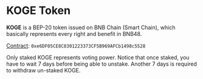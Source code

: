 # KOGE Token

**KOGE** is a BEP-20 token issued on BNB Chain (Smart Chain), which basically represents every right and benefit in BNB48.

[Contract](https://bscscan.com/token/0xe6df05ce8c8301223373cf5b969afcb1498c5528): `0xe6DF05CE8C8301223373CF5B969AFCb1498c5528`

Only staked KOGE represents voting power. Notice that once staked, you have to wait 7 days before being able to unstake. Another 7 days is required to withdraw un-staked KOGE.
